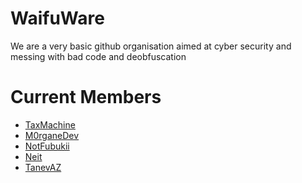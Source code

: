 # WaifuWare
We are a very basic github organisation aimed at cyber security and messing with bad code and deobfuscation

# Current Members
<ul>
    <li><a href="https://github.com/TaxMachine">TaxMachine</a></li>
    <li><a href="https://github.com/M0rganeDev">M0rganeDev</a></li>
    <li><a href="https://github.com/NotFubukIl">NotFubukii</a></li>
    <li><a href="https://github.com/Neit">Neit</a></li>
    <li><a href="https://github.com/TanevAZ">TanevAZ</a></li>
</ul>
